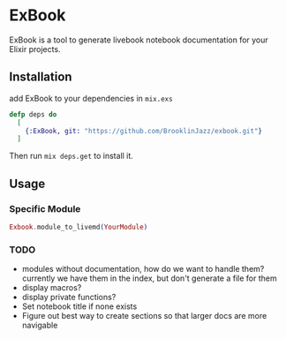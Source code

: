 # ExBook

ExBook is a tool to generate livebook notebook documentation for your Elixir projects.

## Installation

add ExBook to your dependencies in `mix.exs`

``` elixir
defp deps do
  [
    {:ExBook, git: "https://github.com/BrooklinJazz/exbook.git"}
  ]
```

Then run `mix deps.get` to install it.

## Usage 

### Specific Module

``` elixir
Exbook.module_to_livemd(YourModule)
```


### TODO
- modules without documentation, how do we want to handle them? currently we have them in the index, but don't generate a file for them
- display macros?
- display private functions?
- Set notebook title if none exists
- Figure out best way to create sections so that larger docs are more navigable
